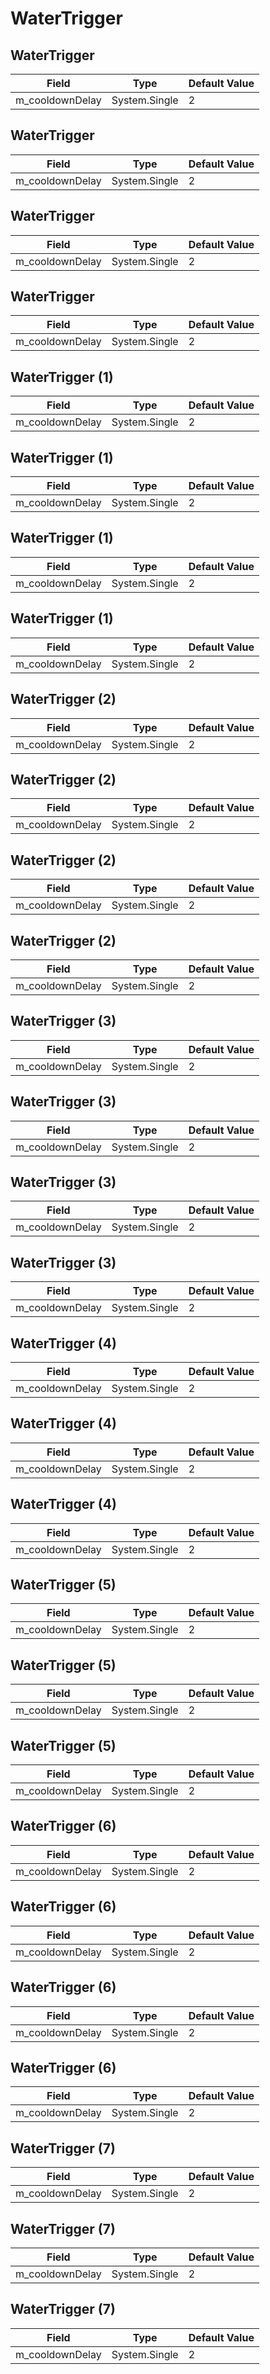 # WaterTrigger

## WaterTrigger

|Field|Type|Default Value|
|-----|----|-------------|
|m_cooldownDelay|System.Single|2|

## WaterTrigger

|Field|Type|Default Value|
|-----|----|-------------|
|m_cooldownDelay|System.Single|2|

## WaterTrigger

|Field|Type|Default Value|
|-----|----|-------------|
|m_cooldownDelay|System.Single|2|

## WaterTrigger

|Field|Type|Default Value|
|-----|----|-------------|
|m_cooldownDelay|System.Single|2|

## WaterTrigger (1)

|Field|Type|Default Value|
|-----|----|-------------|
|m_cooldownDelay|System.Single|2|

## WaterTrigger (1)

|Field|Type|Default Value|
|-----|----|-------------|
|m_cooldownDelay|System.Single|2|

## WaterTrigger (1)

|Field|Type|Default Value|
|-----|----|-------------|
|m_cooldownDelay|System.Single|2|

## WaterTrigger (1)

|Field|Type|Default Value|
|-----|----|-------------|
|m_cooldownDelay|System.Single|2|

## WaterTrigger (2)

|Field|Type|Default Value|
|-----|----|-------------|
|m_cooldownDelay|System.Single|2|

## WaterTrigger (2)

|Field|Type|Default Value|
|-----|----|-------------|
|m_cooldownDelay|System.Single|2|

## WaterTrigger (2)

|Field|Type|Default Value|
|-----|----|-------------|
|m_cooldownDelay|System.Single|2|

## WaterTrigger (2)

|Field|Type|Default Value|
|-----|----|-------------|
|m_cooldownDelay|System.Single|2|

## WaterTrigger (3)

|Field|Type|Default Value|
|-----|----|-------------|
|m_cooldownDelay|System.Single|2|

## WaterTrigger (3)

|Field|Type|Default Value|
|-----|----|-------------|
|m_cooldownDelay|System.Single|2|

## WaterTrigger (3)

|Field|Type|Default Value|
|-----|----|-------------|
|m_cooldownDelay|System.Single|2|

## WaterTrigger (3)

|Field|Type|Default Value|
|-----|----|-------------|
|m_cooldownDelay|System.Single|2|

## WaterTrigger (4)

|Field|Type|Default Value|
|-----|----|-------------|
|m_cooldownDelay|System.Single|2|

## WaterTrigger (4)

|Field|Type|Default Value|
|-----|----|-------------|
|m_cooldownDelay|System.Single|2|

## WaterTrigger (4)

|Field|Type|Default Value|
|-----|----|-------------|
|m_cooldownDelay|System.Single|2|

## WaterTrigger (5)

|Field|Type|Default Value|
|-----|----|-------------|
|m_cooldownDelay|System.Single|2|

## WaterTrigger (5)

|Field|Type|Default Value|
|-----|----|-------------|
|m_cooldownDelay|System.Single|2|

## WaterTrigger (5)

|Field|Type|Default Value|
|-----|----|-------------|
|m_cooldownDelay|System.Single|2|

## WaterTrigger (6)

|Field|Type|Default Value|
|-----|----|-------------|
|m_cooldownDelay|System.Single|2|

## WaterTrigger (6)

|Field|Type|Default Value|
|-----|----|-------------|
|m_cooldownDelay|System.Single|2|

## WaterTrigger (6)

|Field|Type|Default Value|
|-----|----|-------------|
|m_cooldownDelay|System.Single|2|

## WaterTrigger (6)

|Field|Type|Default Value|
|-----|----|-------------|
|m_cooldownDelay|System.Single|2|

## WaterTrigger (7)

|Field|Type|Default Value|
|-----|----|-------------|
|m_cooldownDelay|System.Single|2|

## WaterTrigger (7)

|Field|Type|Default Value|
|-----|----|-------------|
|m_cooldownDelay|System.Single|2|

## WaterTrigger (7)

|Field|Type|Default Value|
|-----|----|-------------|
|m_cooldownDelay|System.Single|2|

